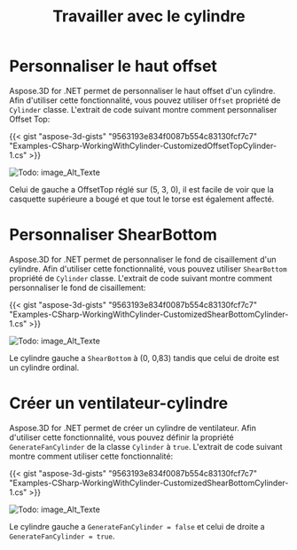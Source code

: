 ﻿---
title: Travailler avec le cylindre
type: docs
weight: 130
url: /fr/net/working-with-cylinder/
description: Aspose.3D for .NET permet de personnaliser le haut offset d'un cylindre. Pour utiliser cette fonctionnalité, vous pouvez utiliser la propriété Offset de la classe Cylindre.
---
# **Personnaliser le haut offset**
Aspose.3D for .NET permet de personnaliser le haut offset d'un cylindre. Afin d'utiliser cette fonctionnalité, vous pouvez utiliser `Offset` propriété de `Cylinder` classe. L'extrait de code suivant montre comment personnaliser Offset Top:



{{< gist "aspose-3d-gists" "9563193e834f0087b554c83130fcf7c7" "Examples-CSharp-WorkingWithCylinder-CustomizedOffsetTopCylinder-1.cs" >}}

![Todo: image_Alt_Texte](working-with-cylinder_1.png)

Celui de gauche a OffsetTop réglé sur (5, 3, 0), il est facile de voir que la casquette supérieure a bougé et que tout le torse est également affecté.
# **Personnaliser ShearBottom**
Aspose.3D for .NET permet de personnaliser le fond de cisaillement d'un cylindre. Afin d'utiliser cette fonctionnalité, vous pouvez utiliser `ShearBottom` propriété de `Cylinder` classe. L'extrait de code suivant montre comment personnaliser le fond de cisaillement:



{{< gist "aspose-3d-gists" "9563193e834f0087b554c83130fcf7c7" "Examples-CSharp-WorkingWithCylinder-CustomizedShearBottomCylinder-1.cs" >}}

![Todo: image_Alt_Texte](working-with-cylinder_2.png)

Le cylindre gauche a `ShearBottom` à (0, 0,83) tandis que celui de droite est un cylindre ordinal.
# **Créer un ventilateur-cylindre**
Aspose.3D for .NET permet de créer un cylindre de ventilateur. Afin d'utiliser cette fonctionnalité, vous pouvez définir la propriété `GenerateFanCylinder` de la classe `Cylinder` à `true`. L'extrait de code suivant montre comment utiliser cette fonctionnalité:



{{< gist "aspose-3d-gists" "9563193e834f0087b554c83130fcf7c7" "Examples-CSharp-WorkingWithCylinder-CustomizedShearBottomCylinder-1.cs" >}}

![Todo: image_Alt_Texte](working-with-cylinder_3.png)

Le cylindre gauche a `GenerateFanCylinder = false` et celui de droite a `GenerateFanCylinder = true`.
